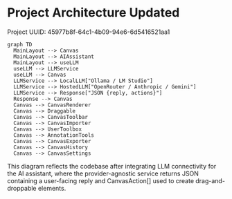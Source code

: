 # Project Architecture Updated

Project UUID: 45977b8f-64c1-4b09-94e6-6d5416521aa1

```mermaid
graph TD
  MainLayout --> Canvas
  MainLayout --> AIAssistant
  MainLayout --> useLLM
  useLLM --> LLMService
  useLLM --> Canvas
  LLMService --> LocalLLM["Ollama / LM Studio"]
  LLMService --> HostedLLM["OpenRouter / Anthropic / Gemini"]
  LLMService --> Response["JSON {reply, actions}"]
  Response --> Canvas
  Canvas --> CanvasRenderer
  Canvas --> Draggable
  Canvas --> CanvasToolbar
  Canvas --> CanvasImporter
  Canvas --> UserToolbox
  Canvas --> AnnotationTools
  Canvas --> CanvasExporter
  Canvas --> CanvasHistory
  Canvas --> CanvasSettings
```

This diagram reflects the codebase after integrating LLM connectivity for the AI assistant, where the provider-agnostic service returns JSON containing a user-facing reply and CanvasAction[] used to create drag-and-droppable elements.
